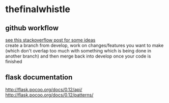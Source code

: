 # thefinalwhistle

## github workflow
[see this stackoverflow post for some ideas](https://stackoverflow.com/questions/2428722/git-branch-strategy-for-small-dev-team)  
create a branch from develop, work on changes/features you want to make (which don't overlap too much with something which is being done in another branch) and then merge back into develop once your code is finished

## flask documentation
http://flask.pocoo.org/docs/0.12/api/  
http://flask.pocoo.org/docs/0.12/patterns/  
